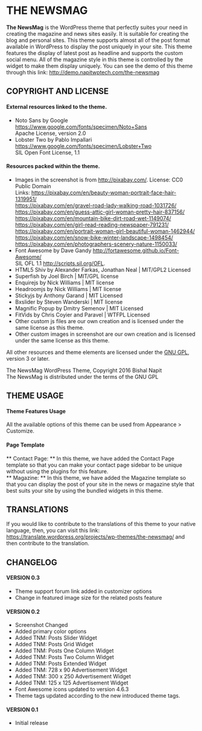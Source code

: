 # THE NEWSMAG
**The NewsMag** is the WordPress theme that perfectly suites your need in creating the magazine and news sites  easily. It is suitable for creating the blog and personal sites. This theme supports almost all of the post format available in WordPress to display the post uniquely in your site. This theme features the display of latest post as headline and supports the custom social menu. All of the magazine style in this theme is controlled by the widget to make them display uniquely. You can see the demo of this theme through this link: http://demo.napitwptech.com/the-newsmag

## COPYRIGHT AND LICENSE
#### External resources linked to the theme.
* Noto Sans by Google https://www.google.com/fonts/specimen/Noto+Sans  
  Apache License, version 2.0
* Lobster Two by Pablo Impallari https://www.google.com/fonts/specimen/Lobster+Two  
  SIL Open Font License, 1.1

#### Resources packed within the theme.
* Images in the screenshot is from http://pixabay.com/. License: CC0 Public Domain  
    Links: https://pixabay.com/en/beauty-woman-portrait-face-hair-1319951/  
           https://pixabay.com/en/gravel-road-lady-walking-road-1031726/  
           https://pixabay.com/en/guess-attic-girl-woman-pretty-hair-837156/  
           https://pixabay.com/en/mountain-bike-dirt-road-wet-1149074/  
           https://pixabay.com/en/girl-read-reading-newspaper-791231/  
           https://pixabay.com/en/portrait-woman-girl-beautiful-woman-1462944/  
           https://pixabay.com/en/snow-bike-winter-landscape-1498454/  
           https://pixabay.com/en/photographers-scenery-nature-1150033/  
* Font Awesome by Dave Gandy http://fortawesome.github.io/Font-Awesome/  
  SIL OFL 1.1 http://scripts.sil.org/OFL.
* HTML5 Shiv by Alexander Farkas, Jonathan Neal | MIT/GPL2 Licensed
* Superfish by Joel Birch | MIT/GPL license
* Enquirejs by Nick Williams | MIT license
* Headroomjs by Nick Williams | MIT license
* Stickyjs by Anthony Garand | MIT Licensed
* Bxslider by Steven Wanderski | MIT license
* Magnific Popup by Dmitry Semenov | MIT Licensed
* FitVids by Chris Coyier and Paravel | WTFPL Licensed
* Other custom js files are our own creation and is licensed under the same license as this theme.
* Other custom images in screenshot are our own creation and is licensed under the same license as this theme.

All other resources and theme elements are licensed under the [GNU GPL](http://www.gnu.org/licenses/gpl-3.0.txt), version 3 or later.

The NewsMag WordPress Theme, Copyright 2016 Bishal Napit  
The NewsMag is distributed under the terms of the GNU GPL

## THEME USAGE
#### Theme Features Usage
All the available options of this theme can be used from Appearance > Customize.

#### Page Template
** Contact Page: ** In this theme, we have added the Contact Page template so that you can make your contact page sidebar to be unique without using the plugins for this feature.  
** Magazine: ** In this theme, we have added the Magazine template so that you can display the post of your site in the news or magazine style that best suits your site by using the bundled widgets in this theme.

## TRANSLATIONS
If you would like to contribute to the translations of this theme to your native language, then, you can visit this link: https://translate.wordpress.org/projects/wp-themes/the-newsmag/ and then contribute to the translation.

## CHANGELOG
#### VERSION 0.3
* Theme support forum link added in customizer options
* Change in featured image size for the related posts feature

#### VERSION 0.2
* Screenshot Changed
* Added primary color options
* Added TNM: Posts Slider Widget
* Added TNM: Posts Grid Widget
* Added TNM: Posts One Column Widget
* Added TNM: Posts Two Column Widget
* Added TNM: Posts Extended Widget
* Added TNM: 728 x 90 Advertisement Widget
* Added TNM: 300 x 250 Advertisement Widget
* Added TNM: 125 x 125 Advertisement Widget
* Font Awesome icons updated to version 4.6.3
* Theme tags updated according to the new introduced theme tags.

#### VERSION 0.1
* Initial release